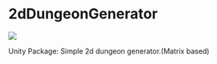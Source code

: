 # 2dDungeonGenerator
![](https://i.gyazo.com/1e83f98498d5018631c075d19d90abaf.gif)

Unity Package: Simple 2d dungeon generator.(Matrix based)
